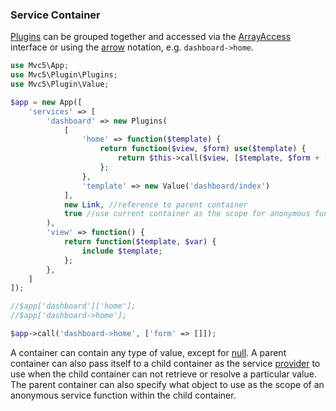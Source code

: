 ### Service Container
[Plugins](#plugins) can be grouped together and accessed via the [ArrayAccess](http://php.net/manual/en/class.arrayaccess.php) interface or using the [arrow](https://github.com/mvc5/mvc5/blob/master/src/Arg.php#L104) notation, e.g. <code>dashboard->home</code>.

```php
use Mvc5\App;
use Mvc5\Plugin\Plugins;
use Mvc5\Plugin\Value;

$app = new App([
    'services' => [
        'dashboard' => new Plugins(
            [
                'home' => function($template) {
                    return function($view, $form) use($template) {
                        return $this->call($view, [$template, $form + ['message' => 'Demo Page']]);
                    };
                },
                'template' => new Value('dashboard/index')
            ],
            new Link, //reference to parent container
            true //use current container as the scope for anonymous functions
        ),
        'view' => function() {
            return function($template, $var) {
                include $template;
            };
        },
    ]
]);

//$app['dashboard']['home'];
//$app['dashboard->home'];

$app->call('dashboard->home', ['form' => []]);
```

A container can contain any type of value, except for [null](http://php.net/manual/en/language.types.null.php). A parent container can also pass itself to a child container as the service [provider](https://github.com/mvc5/mvc5/blob/master/src/Resolver/Resolver.php#L71) to use when the child container can not retrieve or resolve a particular value. The parent container can also specify what object to use as the scope of an anonymous service function within the child container.
